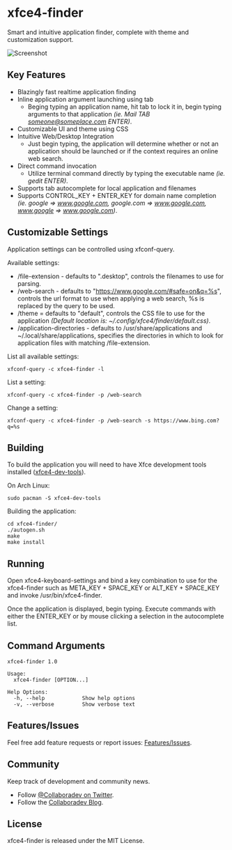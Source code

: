 # xfce4-finder
Smart and intuitive application finder, complete with theme and customization support.

![Screenshot](https://cloud.githubusercontent.com/assets/7003154/20498029/898f587a-aff9-11e6-85b1-8e27c5ff89ec.png)

## Key Features
- Blazingly fast realtime application finding
- Inline application argument launching using tab
    - Beging typing an application name, hit tab to lock it in, begin typing arguments to that application *(ie. Mail TAB someone@someplace.com ENTER)*.
- Customizable UI and theme using CSS
- Intuitive Web/Desktop Integration
    - Just begin typing, the application will determine whether or not an application should be launched or if the context requires an online web search.
- Direct command invocation
    - Utilize terminal command directly by typing the executable name *(ie. gedit ENTER)*.
- Supports tab autocomplete for local application and filenames
- Supports CONTROL_KEY + ENTER_KEY for domain name completion *(ie. google => www.google.com, google.com => www.google.com, www.google => www.google.com)*.

## Customizable Settings
Application settings can be controlled using xfconf-query.

Available settings:
- /file-extension - defaults to ".desktop", controls the filenames to use for parsing.
- /web-search - defaults to "https://www.google.com/#safe=on&q=%s", controls the url format to use when applying a web search, %s is replaced by the query to be used.
- /theme = defaults to "default", controls the CSS file to use for the application *(Default location is: ~/.config/xfce4/finder/default.css)*.
- /application-directories - defaults to /usr/share/applications and ~/.local/share/applications, specifies the directories in which to look for application files with matching /file-extension.

List all available settings:

    xfconf-query -c xfce4-finder -l

List a setting:

    xfconf-query -c xfce4-finder -p /web-search

Change a setting:

    xfconf-query -c xfce4-finder -p /web-search -s https://www.bing.com?q=%s

## Building
To build the application you will need to have Xfce development tools installed ([xfce4-dev-tools](http://www.xfce.org/)).

On Arch Linux:

    sudo pacman -S xfce4-dev-tools

Building the application:

    cd xfce4-finder/
    ./autogen.sh
    make
    make install

## Running
Open xfce4-keyboard-settings and bind a key combination to use for the xfce4-finder such as META_KEY + SPACE_KEY or ALT_KEY + SPACE_KEY and invoke /usr/bin/xfce4-finder.

Once the application is displayed, begin typing.  Execute commands with either the ENTER_KEY or by mouse clicking a selection in the autocomplete list.

## Command Arguments

    xfce4-finder 1.0

    Usage:
      xfce4-finder [OPTION...]

    Help Options:
      -h, --help	        Show help options
      -v, --verbose         Show verbose text

## Features/Issues
Feel free add feature requests or report issues: [Features/Issues](https://github.com/godlikemouse/xfce4-finder/issues).

## Community

Keep track of development and community news.

* Follow [@Collaboradev on Twitter](https://twitter.com/collaboradev).
* Follow the [Collaboradev Blog](http://www.collaboradev.com).

## License

xfce4-finder is released under the MIT License.
